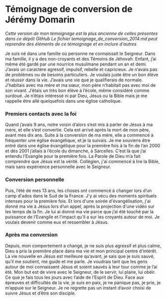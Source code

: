 # Témoignage de conversion de Jérémy Domarin

*Cette version de mon témoignage est la plus ancienne de celles présentes dans ce dépôt GitHub*
*Le fichier temoignage_de_conversion_2014.md peut reprendre des éléments de ce témoignage et en inclure d'autres*

Je suis né dans une famille où personne ne connaissait le Seigneur.
Dans ma famille, il y a des non-croyants et des Témoins de Jéhovah.
Enfant, j’ai même été gardé par une nourrice musulmane pendant un an et demi.
J’avais un caractère agressif, impulsif, rebelle et capricieux. Je n’avais pas de problèmes ou de besoins particuliers.
Je voulais juste être un bon élève et réussir dans la vie. J’avais une vie que je qualifierais de normale.
J’habitais avec ma mère et ma sœur, mon père n’habitait pas avec moi de son vivant. J’étais un très bon élève à l’école, même considéré comme surdoué.
Je n’étais intéressé ni par Dieu, Jésus ou la Bible mais je me rappelle être allé quelquefois dans une église catholique.

### Premiers contacts avec la foi

Quand j’avais 9 ans, notre voisin d’alors s’est mis à parler de Jésus à ma mère, et elle s’est convertie.
Cela est arrivé après la mort de mon père, avant mes dix ans. Suite à la conversion de ma mère, elle a commencé à fréquenter une église évangélique, et je la suivais.
Je me souviens être entré dans une église évangélique pour la première fois à la fin de l’an 2000 et dès 2001 j’allais à l’école du dimanche, à Sarcelles.
C’est là que j’ai entendu l’Evangile pour la première fois. La Parole de Dieu m’a fait comprendre que Jésus est la vérité.
Collégien, j'ai commencé à lire la Bible, mais sans expérience personnelle avec le Seigneur.

### Conversion personnelle

Puis, l’été de mes 13 ans, les choses ont commencé à changer lors d’un camp d'ados dans le Sud de la France.
J'y ai vécu des moments spirituels intenses pour la première fois.
Et lors d'une soirée d'évangélisation, j'ai donné ma vie à Jésus lors d’un appel, après la projection d'une vidéo sur les temps de la fin.
Je lui ai donné ma vie parce que j’ai été touché par la puissance de l’Evangile et l’impact qu’il a sur les croyants autour de moi.
Je voulais devenir comme eux et ressembler à Jésus.

### Après ma conversion

Depuis, mon comportement a changé, je ne suis plus agressif et plus calme, Dieu a pris la première place dans ma vie et mon principal centre d’intérêt.
La vie nouvelle en Jésus est meilleure qu’avant, je sais que je suis sauvé, qu’il me soutient, me guide et me parle.
Je voudrais tant que les gens autour de moi connaissent Jésus et soient sauvés à leur tour comme je l’ai été.
Mon but est de vivre avec le Seigneur, de le servir, lui plaire, lui obéir. Ce que je fais tous les jours avec l’aide de l’Esprit de Dieu.
Face aux épreuves et difficultés de la vie, je suis en paix, je ne panique pas, je prie, je m’appuie sur le Seigneur.
Je ne regrette pas un instant d’avoir choisi de suivre Jésus et d’être son disciple.
